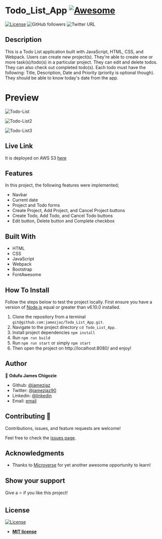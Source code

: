 # Todo_List_App [![Awesome](https://cdn.rawgit.com/sindresorhus/awesome/d7305f38d29fed78fa85652e3a63e154dd8e8829/media/badge.svg)](https://github.com/jamezjaz/Todo_List_App)

[![License](https://img.shields.io/badge/License-MIT-green.svg)]()
![GitHub followers](https://img.shields.io/github/followers/Jamezjaz?label=jamezjaz&style=social)
![Twitter URL](https://img.shields.io/twitter/follow/jamezjaz90?label=Follow&style=social)


## Description

This is a Todo List application built with JavaScript, HTML, CSS, and Webpack. Users can create new project(s).
They're able to create one or more task(s)/todo(s) in a particular project.
They can edit and delete todos. 
They can also check out completed todo(s).
Each todo must have the following: Title, Description, Date and Priority (priority is optional though).
They should be able to know today's date from the app.

# Preview
![Todo-List](https://user-images.githubusercontent.com/57812000/100473552-424c5280-30a4-11eb-86be-08d86a258d9c.png)

![Todo-List2](https://user-images.githubusercontent.com/57812000/100473581-53955f00-30a4-11eb-9f35-71bfd4da260b.png)

![Todo-List3](https://user-images.githubusercontent.com/57812000/100473600-5d1ec700-30a4-11eb-8242-401a5269f18b.png)

## Live Link

It is deployed on AWS S3 [here](http://todo-list-application.s3-website.us-east-2.amazonaws.com/)

## Features

In this project, the following features were implemented;

- Navbar
- Current date
- Project and Todo forms
- Create Project, Add Project, and Cancel Project buttons
- Create Todo, Add Todo, and Cancel Todo buttons
- Edit button, Delete button and Complete checkbox

## Built With

- HTML
- CSS
- JavaScript
- Webpack
- Bootstrap
- FontAwesome

## How To Install

Follow the steps below to test the project locally. First ensure you have a version of [Node.js](http://nodejs.org/) equal or greater than v6.10.0 installed.

1. Clone the repository from a terminal `git@github.com:jamezjaz/Todo_List_App.git`.
2. Navigate to the project directory `cd Todo_List_App`.
3. Install project dependencies `npm install`
4. Run ``` npm run build ```<br>
5. Run ``` npm run start ``` or simply ``` npm start ```<br>
6. Then open the project on http://localhost:8080/ and enjoy!


## Author

👤 **Odufu James Chigozie**

- Github: [@jamezjaz](https://github.com/jamezjaz)
- Twitter: [@jamezjaz90](https://twitter.com/jamezjaz90)
- Linkedin: [@linkedin](https://www.linkedin.com/in/jamesgozieodufu/)
- Email: [email](jamezjaz@gmail.com)


## Contributing 🤝

Contributions, issues, and feature requests are welcome!

Feel free to check the [issues page](https://github.com/jamezjaz/Todo_List/issues).

## Acknowledgments

- Thanks to [Microverse](https://www.microverse.org/) for yet another awesome opportunity to learn!

## Show your support

Give a ⭐️ if you like this project!

## License

[![License](http://img.shields.io/:license-mit-blue.svg?style=flat-square)](http://badges.mit-license.org)

- **[MIT license](http://opensource.org/licenses/mit-license.php)**